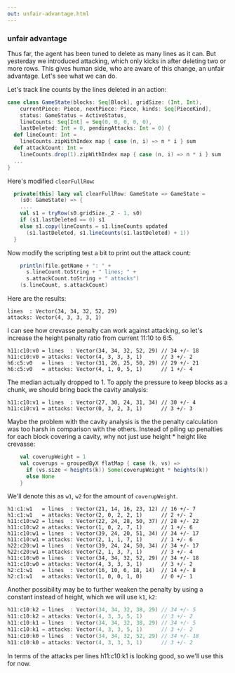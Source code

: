 ```yaml
---
out: unfair-advantage.html
---
```


### unfair advantage

Thus far, the agent has been tuned to delete as many lines as it can. But yesterday we introduced attacking, which only kicks in after deleting two or more rows. This gives human side, who are aware of this change, an unfair advantage. Let's see what we can do.

Let's track line counts by the lines deleted in an action:

```scala
case class GameState(blocks: Seq[Block], gridSize: (Int, Int),
    currentPiece: Piece, nextPiece: Piece, kinds: Seq[PieceKind],
    status: GameStatus = ActiveStatus,
    lineCounts: Seq[Int] = Seq(0, 0, 0, 0, 0),
    lastDeleted: Int = 0, pendingAttacks: Int = 0) {
  def lineCount: Int =
    lineCounts.zipWithIndex map { case (n, i) => n * i } sum
  def attackCount: Int =
    lineCounts.drop(1).zipWithIndex map { case (n, i) => n * i } sum
  ...
}
```

Here's modified `clearFullRow`:

```scala
  private[this] lazy val clearFullRow: GameState => GameState =
    (s0: GameState) => {
    ....
    val s1 = tryRow(s0.gridSize._2 - 1, s0)
    if (s1.lastDeleted == 0) s1
    else s1.copy(lineCounts = s1.lineCounts updated
      (s1.lastDeleted, s1.lineCounts(s1.lastDeleted) + 1))
  }
```

Now modify the scripting test a bit to print out the attack count:

```scala
    println(file.getName + ": " +
      s.lineCount.toString + " lines; " +
      s.attackCount.toString + " attacks")
    (s.lineCount, s.attackCount)
```

Here are the results:

```
lines  : Vector(34, 34, 32, 52, 29)
attacks: Vector(4, 3, 3, 3, 1)
```

I can see how crevasse penalty can work against attacking, so let's increase the height penalty ratio from current 11:10 to 6:5.

```
h11:c10:v0 = lines  : Vector(34, 34, 32, 52, 29) // 34 +/- 18
h11:c10:v0 = attacks: Vector(4, 3, 3, 3, 1)      // 3 +/- 2
h6:c5:v0   = lines  : Vector(31, 26, 25, 50, 29) // 29 +/- 21
h6:c5:v0   = attacks: Vector(4, 1, 0, 5, 1)      // 1 +/- 4
```

The median actually dropped to 1. To apply the pressure to keep blocks as a chunk, we should bring back the cavity analysis:

```
h11:c10:v1 = lines  : Vector(27, 30, 24, 31, 34) // 30 +/- 4
h11:c10:v1 = attacks: Vector(0, 3, 2, 3, 1)      // 3 +/- 3
```

Maybe the problem with the cavity analysis is the the penalty calculation was too harsh in comparison with the others. Instead of piling up penalties for each block covering a cavity, why not just use height * height like crevasse:

```scala
    val coverupWeight = 1
    val coverups = groupedByX flatMap { case (k, vs) =>
      if (vs.size < heights(k)) Some(coverupWeight * heights(k))
      else None
    }
```

We'll denote this as `w1`, `w2` for the amount of `coverupWeight`.

```
h1:c1:w1   = lines  : Vector(21, 14, 16, 23, 12) // 16 +/- 7
h1:c1:w1   = attacks: Vector(2, 0, 2, 2, 1)      // 2 +/- 2
h11:c10:w2 = lines  : Vector(22, 24, 28, 50, 37) // 28 +/- 22
h11:c10:w2 = attacks: Vector(1, 0, 2, 7, 1)      // 1 +/- 6
h11:c10:w1 = lines  : Vector(39, 24, 20, 51, 34) // 34 +/- 17
h11:c10:w1 = attacks: Vector(2, 1, 1, 7, 1)      // 1 +/- 6
h22:c20:w1 = lines  : Vector(39, 24, 24, 50, 34) // 34 +/- 17
h22:c20:w1 = attacks: Vector(2, 1, 3, 7, 1)      // 3 +/- 4
h11:c10:w0 = lines  : Vector(34, 34, 32, 52, 29) // 34 +/- 18
h11:c10:w0 = attacks: Vector(4, 3, 3, 3, 1)      // 3 +/- 2
h2:c1:w1   = lines  : Vector(16, 10, 6, 18, 14)  // 14 +/- 8
h2:c1:w1   = attacks: Vector(1, 0, 0, 1, 0)      // 0 +/- 1
```

Another possibility may be to further weaken the penalty by using a constant instead of height, which we will use `k1`, `k2`:

```scala
h11:c10:k2 = lines  : Vector(34, 34, 32, 38, 29) // 34 +/- 5 
h11:c10:k2 = attacks: Vector(4, 3, 3, 5, 1)      // 3 +/- 2
h11:c10:k1 = lines  : Vector(34, 34, 32, 38, 29) // 34 +/- 5
h11:c10:k1 = attacks: Vector(4, 3, 3, 5, 1)      // 3 +/- 2
h11:c10:k0 = lines  : Vector(34, 34, 32, 52, 29) // 34 +/- 18
h11:c10:k0 = attacks: Vector(4, 3, 3, 3, 1)      // 3 +/- 2
```

In terms of the attacks per lines h11:c10:k1 is looking good, so we'll use this for now.
